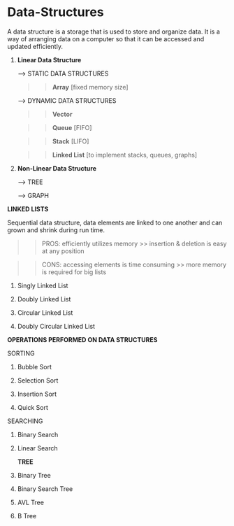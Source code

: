   # Data-Structures
A data structure is a storage that is used to store and organize data. 
It is a way of arranging data on a computer so that it can be accessed and updated efficiently.

1. __Linear Data Structure__

   --> STATIC DATA STRUCTURES

   >> __Array__ [fixed memory size]

   --> DYNAMIC DATA STRUCTURES

   >> __Vector__
   
   >> __Queue__ [FIFO]
   
   >> __Stack__ [LIFO]
   
   >> __Linked List__ [to implement stacks, queues, graphs]

3. __Non-Linear Data Structure__

   --> TREE 

   --> GRAPH


__LINKED LISTS__  

Sequential data structure, data elements are linked to one another and can grown and shrink during run time.

>>PROS: efficiently utilizes memory >> insertion & deletion is easy at any position

>>CONS: accessing elements is time consuming >> more memory is required for big lists

1. Singly Linked List

2. Doubly Linked List

3. Circular Linked List

4. Doubly Circular Linked List

__OPERATIONS PERFORMED ON DATA STRUCTURES__

 SORTING

 1. Bubble Sort
 
 2. Selection Sort
 
 3. Insertion Sort
 
 4. Quick Sort

SEARCHING

1. Binary Search

2. Linear Search

   __TREE__

1. Binary Tree

2. Binary Search Tree

3. AVL Tree

4. B Tree

